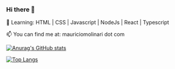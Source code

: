 ### Hi there 👋

🔭 Learning: HTML | CSS | Javascript | NodeJs | React | Typescript

📫 You can find me at: mauriciomolinari dot com

[![Anurag's GitHub stats](https://github-readme-stats.vercel.app/api?username=mmolinarijr&count_private=true&show_icons=true&theme=prussian)](https://github.com/anuraghazra/github-readme-stats)

[![Top Langs](https://github-readme-stats.vercel.app/api/top-langs/?username=mmolinarijr&langs_count=10&theme=prussian&layout=compact)](https://github.com/anuraghazra/github-readme-stats)



<!--
**mmolinarijr/mmolinarijr** is a ✨ _special_ ✨ repository because its `README.md` (this file) appears on your GitHub profile.

Here are some ideas to get you started:

- 🔭 I’m currently working on ...
- 🌱 I’m currently learning ...
- 👯 I’m looking to collaborate on ...
- 🤔 I’m looking for help with ...
- 💬 Ask me about ...
- 📫 How to reach me: ...
- 😄 Pronouns: ...
- ⚡ Fun fact: ...
-->
